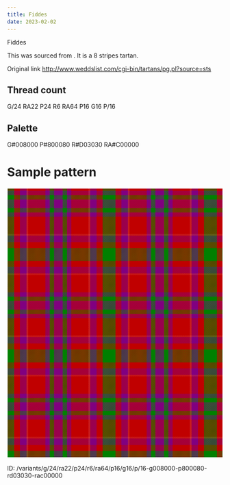 ```yaml
---
title: Fiddes
date: 2023-02-02
---
```

Fiddes

This was sourced from <no value>.  It is a 8 stripes tartan.

Original link http://www.weddslist.com/cgi-bin/tartans/pg.pl?source=sts

## Thread count
G/24 RA22 P24 R6 RA64 P16 G16 P/16

## Palette
G#008000 P#800080 R#D03030 RA#C00000

# Sample pattern

![Tartan detail](tartan.png "G/24 RA22 P24 R6 RA64 P16 G16 P/16 tartan")

ID: /variants/g/24/ra22/p24/r6/ra64/p16/g16/p/16-g008000-p800080-rd03030-rac00000